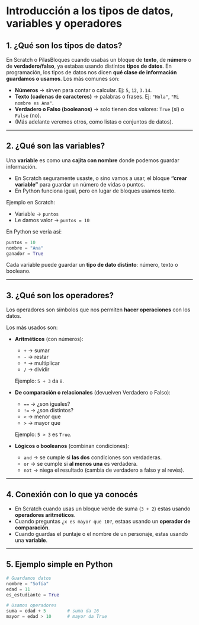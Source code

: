 # Introducción a los tipos de datos, variables y operadores

## 1. ¿Qué son los **tipos de datos**?

En Scratch o PilasBloques cuando usabas un bloque de **texto**, de **número** o de **verdadero/falso**, ya estabas usando distintos **tipos de datos**.
En programación, los tipos de datos nos dicen **qué clase de información guardamos o usamos**.
Los más comunes son:

* **Números** → sirven para contar o calcular. Ej: `5`, `12`, `3.14`.
* **Texto (cadenas de caracteres)** → palabras o frases. Ej: `"Hola"`, `"Mi nombre es Ana"`.
* **Verdadero o Falso (booleanos)** → solo tienen dos valores: `True` (sí) o `False` (no).
* (Más adelante veremos otros, como listas o conjuntos de datos).

---

## 2. ¿Qué son las **variables**?

Una **variable** es como una **cajita con nombre** donde podemos guardar información.

* En Scratch seguramente usaste, o sino vamos a usar, el bloque **“crear variable”** para guardar un número de vidas o puntos.
* En Python funciona igual, pero en lugar de bloques usamos texto.

Ejemplo en Scratch:

* Variable → `puntos`
* Le damos valor → `puntos = 10`

En Python se vería así:

```python
puntos = 10
nombre = "Ana"
ganador = True
```

Cada variable puede guardar un **tipo de dato distinto**: número, texto o booleano.

---

## 3. ¿Qué son los **operadores**?

Los operadores son símbolos que nos permiten **hacer operaciones** con los datos.

Los más usados son:

* **Aritméticos** (con números):

  * `+` → sumar
  * `-` → restar
  * `*` → multiplicar
  * `/` → dividir

  Ejemplo: `5 + 3` da `8`.

* **De comparación o relacionales** (devuelven Verdadero o Falso):

  * `==` → ¿son iguales?
  * `!=` → ¿son distintos?
  * `<` → menor que
  * `>` → mayor que

  Ejemplo: `5 > 3` es `True`.

* **Lógicos o booleanos** (combinan condiciones):

  * `and` → se cumple si **las dos** condiciones son verdaderas.
  * `or` → se cumple si **al menos una** es verdadera.
  * `not` → niega el resultado (cambia de verdadero a falso y al revés).

---

## 4. Conexión con lo que ya conocés

* En Scratch cuando usas un bloque verde de suma (`3 + 2`) estas usando **operadores aritméticos**.
* Cuando preguntas `¿x es mayor que 10?`, estaas usando un **operador de comparación**.
* Cuando guardas el puntaje o el nombre de un personaje, estas usando una **variable**.

---

## 5. Ejemplo simple en Python

```python
# Guardamos datos
nombre = "Sofía"
edad = 11
es_estudiante = True

# Usamos operadores
suma = edad + 5        # suma da 16
mayor = edad > 10      # mayor da True
```

